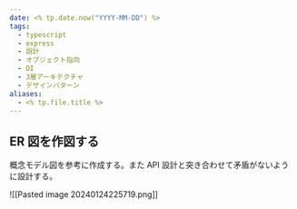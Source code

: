 ```yaml
---
date: <% tp.date.now("YYYY-MM-DD") %>
tags:
  - typescript
  - express
  - 設計
  - オブジェクト指向
  - DI
  - 3層アーキテクチャ
  - デザインパターン
aliases:
  - <% tp.file.title %>
---
```


## ER 図を作図する

概念モデル図を参考に作成する。また API 設計と突き合わせて矛盾がないように設計する。

![[Pasted image 20240124225719.png]]
